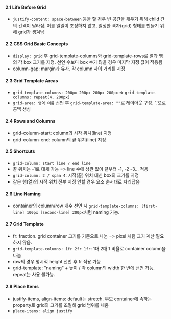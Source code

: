 #### 2.1 Life Before Grid

- `justify-content: space-between` 등을 할 경우 빈 공간을 채우기 위해 child 간의 간격이 달라짐. 이를 일일이 조정하지 않고, 일정한 격자(grid) 형태를 만들기 위해 grid가 생겨남

#### 2.2 CSS Grid Basic Concepts

- `display: grid` 후 grid-template-columns와 grid-template-rows로 열과 행의 각 box 크기를 지정. 선언 수보다 box 수가 많을 경우 마지막 지정 값이 적용됨
- column-gap: margin과 유사. 각 column 사이 거리를 지정

#### 2.3 Grid Template Areas

- `grid-template-columns: 200px 200px 200px 200px` => `grid-template-columns: repeat(4, 200px)`
- `grid-area: 영역 이름` 선언 후 `grid-template-area: ""`로 레이아웃 구성. '.'으로 공백 생성

#### 2.4 Rows and Columns

- grid-column-start: column의 시작 위치(line) 지정
- grid-column-end: column의 끝 위치(line) 지정

#### 2.5 Shortcuts

- `grid-column: start line / end line`
- 끝 위치는 -1로 대체 가능 => line 수에 상관 없이 끝부터 -1, -2 -3... 적용
- `grid-column: 2 / span 4`: 시작(끝) 위치 대신 box의 크기를 지정
- 같은 행(열)의 시작 위치 전부 지정 안할 경우 요소 순서대로 자리잡음

#### 2.6 Line Naming

- container의 column/row 개수 선언 시 `grid-template-columns: [first-line] 100px [second-line] 200px`처럼 naming 가능.

#### 2.7 Grid Template

- fr: fraction. grid container 크기를 기준으로 나눔 => pixel 처럼 크기 계산 필요하지 않음.
- `grid-template-columns: 1fr 2fr 1fr`: 1대 2대 1 비율로 container column을 나눔
- row의 경우 명시적 height 선언 후 fr 적용 가능
- grid-template: "naming" + 높이 / 각 column의 width 한 번에 선언 가능. repeat는 사용 불가능.

#### 2.8 Place Items

- justify-items, align-items: default는 stretch. 부모 container에 속하는 property로 grid의 크기를 조절해 grid 범위를 채움
- `place-items: align justify`
